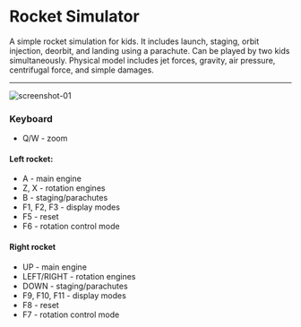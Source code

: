 Rocket Simulator
================

A simple rocket simulation for kids. It includes launch, staging, orbit injection, deorbit, and landing using a parachute. Can be played by two kids simultaneously. Physical model includes jet forces, gravity, air pressure, centrifugal force, and simple damages.

<hr>

![screenshot-01](https://cloud.githubusercontent.com/assets/9167230/5428329/500099a6-83bf-11e4-8c7f-f39b453c0836.jpeg)

### Keyboard
- Q/W - zoom

#### Left rocket:
- A - main engine
- Z, X - rotation engines
- B - staging/parachutes
- F1, F2, F3 - display modes
- F5 - reset
- F6 - rotation control mode


#### Right rocket
- UP - main engine
- LEFT/RIGHT - rotation engines
- DOWN - staging/parachutes
- F9, F10, F11 - display modes
- F8 - reset
- F7 - rotation control mode

